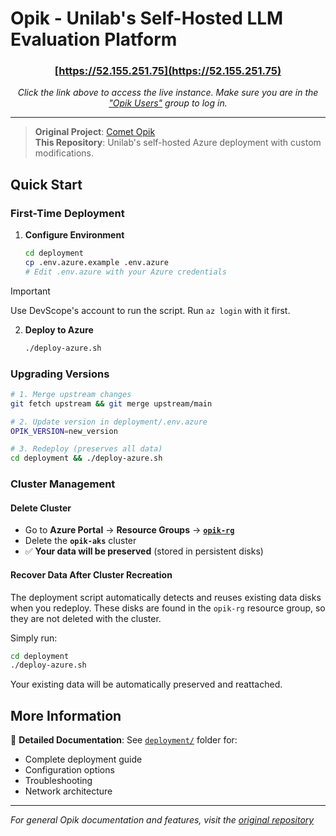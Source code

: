 # Opik - Unilab's Self-Hosted LLM Evaluation Platform

<div align="center">

### [https://52.155.251.75](https://52.155.251.75)

*Click the link above to access the live instance.*
*Make sure you are in the ["Opik Users"](https://portal.azure.com/#view/Microsoft_AAD_IAM/GroupDetailsMenuBlade/~/Overview/groupId/647828ca-5ea9-4084-9bef-009557c71925) group to log in.*

</div>

---

> **Original Project**: [Comet Opik](https://github.com/comet-ml/opik)  
> **This Repository**: Unilab's self-hosted Azure deployment with custom modifications.

## Quick Start

### First-Time Deployment

1. **Configure Environment**
   ```bash
   cd deployment
   cp .env.azure.example .env.azure
   # Edit .env.azure with your Azure credentials
   ```

> [!IMPORTANT]
> Use DevScope's account to run the script.
> Run `az login` with it first.

2. **Deploy to Azure**
   ```bash
   ./deploy-azure.sh
   ```

### Upgrading Versions

```bash
# 1. Merge upstream changes
git fetch upstream && git merge upstream/main

# 2. Update version in deployment/.env.azure
OPIK_VERSION=new_version

# 3. Redeploy (preserves all data)
cd deployment && ./deploy-azure.sh
```

### Cluster Management

#### Delete Cluster
- Go to **Azure Portal** → **Resource Groups** → [**`opik-rg`**](https://portal.azure.com/#@unilabspt.com/resource/subscriptions/dcfd8c01-e074-4660-bfb9-2c793a8a8f3f/resourceGroups/opik-rg/overview)
- Delete the **`opik-aks`** cluster
- ✅ **Your data will be preserved** (stored in persistent disks)

#### Recover Data After Cluster Recreation

The deployment script automatically detects and reuses existing data disks when you redeploy. 
These disks are found in the `opik-rg` resource group, so they are not deleted with the cluster.

Simply run:

```bash
cd deployment
./deploy-azure.sh
```

Your existing data will be automatically preserved and reattached.

## More Information

📁 **Detailed Documentation**: 
See [`deployment/`](deployment/) folder for:
- Complete deployment guide
- Configuration options
- Troubleshooting
- Network architecture

---

*For general Opik documentation and features, visit the [original repository](https://github.com/comet-ml/opik)*